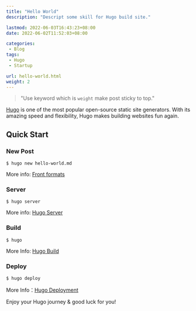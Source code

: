```yaml
---
title: "Hello World"
description: "Descript some skill for Hugo build site."

lastmod: 2022-06-03T16:43:23+08:00
date: 2022-06-02T11:52:03+08:00

categories:
 - Blog
tags:
 - Hugo
 - Startup

url: hello-world.html
weight: 2
---
```


> "Use keyword which is `weight` make post sticky to top."

[Hugo](https://gohugo.io/) is one of the most popular open-source static site generators. With its amazing speed and flexibility, Hugo makes building websites fun again.

<!--more-->

## Quick Start

### New Post

```shell
$ hugo new hello-world.md
```

More info: [Front formats](https://gohugo.io/content-management/formats/)

### Server

```shell
$ hugo server
```

More info: [Hugo Server](https://gohugo.io/commands/hugo_server/)

### Build

```shell
$ hugo
```

More Info: [Hugo Build](https://gohugo.io/commands/hugo/)

### Deploy

```shell
$ hugo deploy
```

More Info：[Hugo Deployment](https://gohugo.io/commands/hugo_deploy/)

Enjoy your Hugo journey & good luck for you!